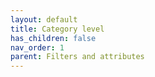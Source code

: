 ```yaml
---
layout: default
title: Category level
has_children: false
nav_order: 1
parent: Filters and attributes
---
```


